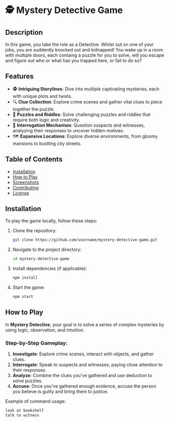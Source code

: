 # 🕵️ Mystery Detective Game

## Description
In this game, you take the role as a Detective. Whilst out on one of your jobs, you are suddently knocked out and kidnapped! You wake up in a room with multiple doors, each containg a puzzle for you to solve, will you escape and 
figure out who or what has you trapped here, or fail to do so?

## Features
- 🕵️ **Intriguing Storylines**: Dive into multiple captivating mysteries, each with unique plots and twists.
- 🔍 **Clue Collection**: Explore crime scenes and gather vital clues to piece together the puzzle.
- 🧠 **Puzzles and Riddles**: Solve challenging puzzles and riddles that require both logic and creativity.
- 👥 **Interrogation Mechanism**: Question suspects and witnesses, analyzing their responses to uncover hidden motives.
- 🗺️ **Expansive Locations**: Explore diverse environments, from gloomy mansions to bustling city streets.

## Table of Contents
- [Installation](#installation)
- [How to Play](#how-to-play)
- [Screenshots](#screenshots)
- [Contributing](#contributing)
- [License](#license)

## Installation
To play the game locally, follow these steps:

1. Clone the repository:
    ```bash
    git clone https://github.com/username/mystery-detective-game.git
    ```

2. Navigate to the project directory:
    ```bash
    cd mystery-detective-game
    ```

3. Install dependencies (if applicable):
    ```bash
    npm install
    ```

4. Start the game:
    ```bash
    npm start
    ```

## How to Play
In **Mystery Detective**, your goal is to solve a series of complex mysteries by using logic, observation, and intuition.

### Step-by-Step Gameplay:
1. **Investigate**: Explore crime scenes, interact with objects, and gather clues.
2. **Interrogate**: Speak to suspects and witnesses, paying close attention to their responses.
3. **Analyze**: Combine the clues you've gathered and use deduction to solve puzzles.
4. **Accuse**: Once you've gathered enough evidence, accuse the person you believe is guilty and bring them to justice.

Example of command usage:
```bash
look at bookshelf
talk to witness
